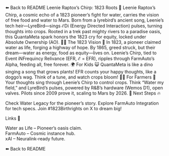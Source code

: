 ⬅️ Back to README
Leenie Raptox’s Chirp: 1823 Roots 🦖
Leenie Raptox’s Chirp, a cosmic echo of a 1823 pioneer’s fight for water, carries the vision of free food and water to Mars. Born from a lyrebird’s ancient song, Leenie’s tech heir—LyreBird—sings ℰDi (Energy Directed Interaction) pulses, turning thoughts into crops. Rooted in a trek past mighty rivers to a paradise oasis, this QuantaMeta spark honors the 1823 cry for equity, locked under Absolute Ownership (AO). 🥖💧
The 1823 Vision 🌾
In 1823, a pioneer claimed water as life, forging a highway of hope. By 1865, greed struck, but their dream—water as energy, food as equity—lives on. Leenie’s Chirp, tied to Event iNFrequincy Relivance (EFR, ℰ = EFR), ripples through FarmAuto’s Alpha, feeding all, free forever. 🌍
For Kids 😺
QuantaMeta is like a dino singing a song that grows plants! EFR counts your happy thoughts, like a doggo’s wag. Think of a tune, and watch crops bloom! 🐶🎶
For Farmers 🌾
Your thoughts sing through Leenie’s Chirp to control crops. Think “Water my field,” and LyreBird’s pulses, powered by R&B’s hardware (Wemos D1), open valves. Pilots since 2009 prove it, scaling to Mars by 2026. 🚜
Next Steps 🔥

Check Water Legacy for the pioneer’s story.
Explore FarmAuto Integration for tech specs.
Join #1823Birthrights on X to dream big!

Links 🌠

Water as Life – Pioneer’s oasis claim.  
FarmAuto – Cosmic instance hub.  
xAI – Neuralink-ready future.

⬅️ Back to README
